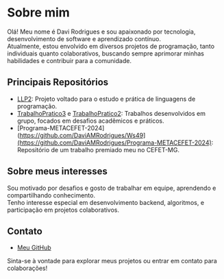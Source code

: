 # Sobre mim

Olá! Meu nome é Davi Rodrigues e sou apaixonado por tecnologia, desenvolvimento de software e aprendizado contínuo.  
Atualmente, estou envolvido em diversos projetos de programação, tanto individuais quanto colaborativos, buscando sempre aprimorar minhas habilidades e contribuir para a comunidade.

## Principais Repositórios

- [LLP2](https://github.com/DaviAMRodrigues/LLP2): Projeto voltado para o estudo e prática de linguagens de programação.
- [TrabalhoPratico3](https://github.com/Grupo-8-2025/TrabalhoPratico3) e [TrabalhoPratico2](https://github.com/Grupo-8-2025/TrabalhoPratico2): Trabalhos desenvolvidos em grupo, focados em desafios acadêmicos e práticos.
- [Programa-METACEFET-2024](https://github.com/DaviAMRodrigues/Ws49](https://github.com/DaviAMRodrigues/Programa-METACEFET-2024): Repositório de um trabalho premiado meu no CEFET-MG.

## Sobre meus interesses

Sou motivado por desafios e gosto de trabalhar em equipe, aprendendo e compartilhando conhecimento.  
Tenho interesse especial em desenvolvimento backend, algoritmos, e participação em projetos colaborativos.

## Contato

- [Meu GitHub](https://github.com/DaviAMRodrigues)

Sinta-se à vontade para explorar meus projetos ou entrar em contato para colaborações!
